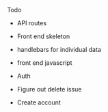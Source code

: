 Todo

- API routes
- Front end skeleton
- handlebars for individual data
- front end javascript
- Auth

- Figure out delete issue
- Create account